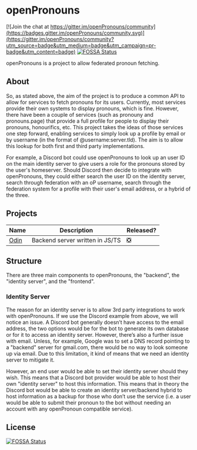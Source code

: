 # openPronouns

[![Join the chat at https://gitter.im/openPronouns/community](https://badges.gitter.im/openPronouns/community.svg)](https://gitter.im/openPronouns/community?utm_source=badge&utm_medium=badge&utm_campaign=pr-badge&utm_content=badge)
[![FOSSA Status](https://app.fossa.com/api/projects/git%2Bgithub.com%2FopenPronouns%2FopenPronouns.svg?type=shield)](https://app.fossa.com/projects/git%2Bgithub.com%2FopenPronouns%2FopenPronouns?ref=badge_shield)

openPronouns is a project to allow federated pronoun fetching.

## About
So, as stated above, the aim of the project is to produce a common API to allow for services to fetch pronouns for its users. Currently, most services provide their own systems to display pronouns, which is fine. However, there have been a couple of services (such as pronouny and pronouns.page) that provide a full profile for people to display their pronouns, honourifics, etc. This project takes the ideas of those services one step forward, enabling services to simply look up a profile by email or by username (in the format of @username:server.tld). The aim is to allow this lookup for both first and third party implementations.  

For example, a Discord bot could use openPronouns to look up an user ID on the main identity server to give users a role for the pronouns stored by the user's homeserver. Should Discord then decide to integrate with openPronouns, they could either search the user ID on the identity server, search through federation with an oP username, search through the federation system for a profile with their user's email address, or a hybrid of the three. 

## Projects
 Name | Description | Released?
 -----|-------------|----------
 [Odin](https://github.com/openPronouns/Odin) | Backend server written in JS/TS | ❎
 
## Structure
There are three main components to openPronouns, the "backend", the "identity server", and the "frontend".

### Identity Server
The reason for an identity server is to allow 3rd party integrations to work with openPronouns. If we use the Discord example from above, we will notice an issue. A Discord bot generally doesn’t have access to the email address, the two options would be for the bot to generate its own database or for it to access an identity server. However, there’s also a further issue with email. Unless, for example, Google was to set a DNS record pointing to a "backend" server for gmail.com, there would be no way to look someone up via email. Due to this limitation, it kind of means that we need an identity server to mitigate it.  

However, an end user would be able to set their identity server should they wish. This means that a Discord bot provider would be able to host their own "identity server" to host this information. This means that in theory the Discord bot would be able to create an identity server/backend hybrid to host information as a backup for those who don’t use the service (i.e. a user would be able to submit their pronoun to the bot without needing an account with any openPronoun compatible service).


## License
[![FOSSA Status](https://app.fossa.com/api/projects/git%2Bgithub.com%2FopenPronouns%2FopenPronouns.svg?type=large)](https://app.fossa.com/projects/git%2Bgithub.com%2FopenPronouns%2FopenPronouns?ref=badge_large)